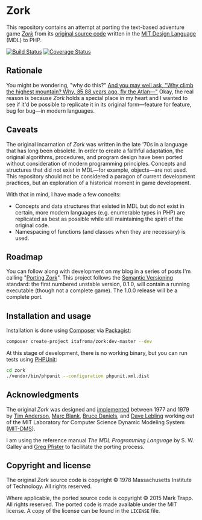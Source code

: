# Zork

This repository contains an attempt at porting the text-based adventure game [*Zork*][1] from its [original source code][2] written in the [MIT Design Language][3] (MDL) to PHP.

[![Build Status](https://travis-ci.org/itafroma/zork-php.svg?branch=master)](https://travis-ci.org/itafroma/zork-php)
[![Coverage Status](https://coveralls.io/repos/itafroma/zork-php/badge.svg?branch=master)](https://coveralls.io/r/itafroma/zork-php)

## Rationale

You might be wondering, "why do this?" [And you may well ask, "Why climb the highest mountain? Why, ~~35~~ 88 years ago, fly the Atlan—"][4] Okay, the real reason is because *Zork* holds a special place in my heart and I wanted to see if it'd be possible to replicate it in its original form—feature for feature, bug for bug—in modern languages.

## Caveats

The original incarnation of *Zork* was written in the late '70s in a language that has long been obsolete. In order to create a faithful adaptation, the original algorithms, procedures, and program design have been ported without consideration of modern programming principles. Concepts and structures that did not exist in MDL—for example, objects—are not used. This repository should not be considered a paragon of current development practices, but an exploration of a historical moment in game development.

With that in mind, I have made a few conceits:

- Concepts and data structures that existed in MDL but do not exist in certain, more modern languages (e.g. enumerable types in PHP) are replicated as best as possible while still maintaining the spirit of the original code.
- Namespacing of functions (and classes when they are necessary) is used.

## Roadmap

You can follow along with development on my blog in a series of posts I'm calling "[Porting Zork][5]". This project follows the [Semantic Versioning][6] standard: the first numbered unstable version, 0.1.0, will contain a running executable (though not a complete game). The 1.0.0 release will be a complete port.

## Installation and usage

Installation is done using [Composer][7] via [Packagist][8]:

```sh
composer create-project itafroma/zork:dev-master --dev
```

At this stage of development, there is no working binary, but you can run tests using [PHPUnit][9]:

```sh
cd zork
./vendor/bin/phpunit --configuration phpunit.xml.dist
```

## Acknowledgments

The original *Zork* was designed and [implemented][10] between 1977 and 1979 by [Tim Anderson][11], [Marc Blank][12], [Bruce Daniels][13], and [Dave Lebling][14] working out of the MIT Laboratory for Computer Science Dynamic Modeling System ([MIT-DMS][15]).

I am using the reference manual *The MDL Programming Language* by S. W. Galley and [Greg Pfister][16] to facilitate the porting process.

## Copyright and license

The original *Zork* source code is copyright © 1978 Massachusetts Institute of Technology. All rights reserved.

Where applicable, the ported source code is copyright © 2015 Mark Trapp. All rights reserved. The ported code is made available under the MIT license. A copy of the license can be found in the `LICENSE` file.

[1]: http://en.wikipedia.org/wiki/Zork "Wikipedia article on Zork"
[2]: https://github.com/itafroma/zork-mdl "Source code repository for MDL Zork"
[3]: http://en.wikipedia.org/wiki/MDL_(programming_language) "Wikipedia article on MDL"
[4]: http://er.jsc.nasa.gov/seh/ricetalk.htm "Transcript of JFK's Moon Speech at Rice Stadium in 1962"
[5]: http://marktrapp.com/blog/2015/01/27/porting-zork-part-1/ "Porting Zork — Part 1: Introduction"
[6]: http://semver.org "Semantic Versioning website"
[7]: https://getcomposer.org "Composer website"
[8]: https://packagist.org "Packagist website"
[9]: https://phpunit.de "PHPUnit website"
[10]: http://en.wikipedia.org/wiki/Implementer_(video_games) "Wikipedia article on implmenters"
[11]: http://en.wikipedia.org/wiki/Tim_Anderson_(Zork) "Wikipedia article on Tim Anderson"
[12]: http://www.infocom-if.org/authors/blank.html "Infocom author page on Marc Blank"
[13]: http://en.wikipedia.org/wiki/Bruce_Daniels "Wikipedia article on Bruce Daniels"
[14]: http://www.infocom-if.org/authors/lebling.html "Infocom author page on Dave Lebling"
[15]: http://pdp-10.trailing-edge.com/mit_emacs_170_teco_1220/01/info/mit-dm.txt.html "Information on MIT-DMS"
[16]: http://perilsofparallel.blogspot.com "Greg Pfister's blog"
